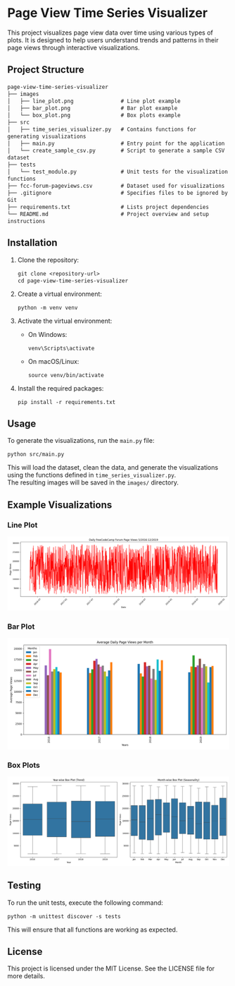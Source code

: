 # Page View Time Series Visualizer

This project visualizes page view data over time using various types of plots. It is designed to help users understand trends and patterns in their page views through interactive visualizations.

## Project Structure

```
page-view-time-series-visualizer
├── images
│   ├── line_plot.png               # Line plot example
│   ├── bar_plot.png                # Bar plot example
│   └── box_plot.png                # Box plots example
├── src
│   ├── time_series_visualizer.py   # Contains functions for generating visualizations
│   ├── main.py                     # Entry point for the application
│   └── create_sample_csv.py        # Script to generate a sample CSV dataset
├── tests
│   └── test_module.py              # Unit tests for the visualization functions
├── fcc-forum-pageviews.csv         # Dataset used for visualizations
├── .gitignore                      # Specifies files to be ignored by Git
├── requirements.txt                # Lists project dependencies
└── README.md                       # Project overview and setup instructions
```

## Installation

1. Clone the repository:
   ```
   git clone <repository-url>
   cd page-view-time-series-visualizer
   ```

2. Create a virtual environment:
   ```
   python -m venv venv
   ```

3. Activate the virtual environment:
   - On Windows:
     ```
     venv\Scripts\activate
     ```
   - On macOS/Linux:
     ```
     source venv/bin/activate
     ```

4. Install the required packages:
   ```
   pip install -r requirements.txt
   ```

## Usage

To generate the visualizations, run the `main.py` file:
```
python src/main.py
```

This will load the dataset, clean the data, and generate the visualizations using the functions defined in `time_series_visualizer.py`.  
The resulting images will be saved in the `images/` directory.

## Example Visualizations

### Line Plot
![Line Plot](images/line_plot.png)

### Bar Plot
![Bar Plot](images/bar_plot.png)

### Box Plots
![Box Plots](images/box_plot.png)

## Testing

To run the unit tests, execute the following command:
```
python -m unittest discover -s tests
```

This will ensure that all functions are working as expected.

## License

This project is licensed under the MIT License. See the LICENSE file for more details.